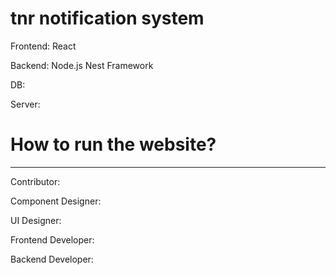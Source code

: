 # tnr notification system
 
Frontend: React

Backend: Node.js Nest Framework

DB:

Server:

# How to run the website?

---
Contributor:

Component Designer:

UI Designer:

Frontend Developer:

Backend Developer:
